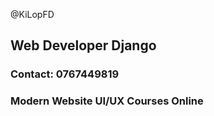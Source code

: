 @KiLopFD
## Web Developer Django
### Contact: 0767449819
### Modern Website UI/UX Courses Online





